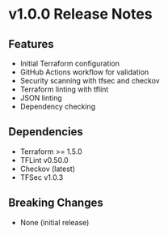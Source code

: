 # v1.0.0 Release Notes

## Features
- Initial Terraform configuration
- GitHub Actions workflow for validation
- Security scanning with tfsec and checkov
- Terraform linting with tflint
- JSON linting
- Dependency checking

## Dependencies
- Terraform >= 1.5.0
- TFLint v0.50.0
- Checkov (latest)
- TFSec v1.0.3

## Breaking Changes
- None (initial release)
